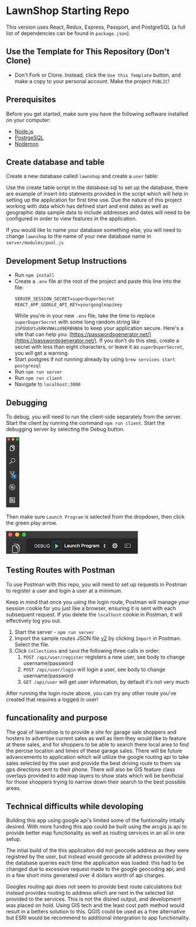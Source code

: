 
# LawnShop Starting Repo
This version uses React, Redux, Express, Passport, and PostgreSQL (a full list of dependencies can be found in `package.json`).


## Use the Template for This Repository (Don't Clone)

- Don't Fork or Clone. Instead, click the `Use this Template` button, and make a copy to your personal account. Make the project `PUBLIC`!


## Prerequisites

Before you get started, make sure you have the following software installed on your computer:

- [Node.js](https://nodejs.org/en/)
- [PostrgeSQL](https://www.postgresql.org/)
- [Nodemon](https://nodemon.io/)

## Create database and table

Create a new database called `lawnshop` and create a `user` table:

Use the create table script in the database.sql to set up the database, there are example of insert into statments provided in the script which will help in setting up the application for first time use. Due the nature of this project working with data which has defined start and end dates as well as geographic data sample data to include addresses and dates will need to be configured in order to view features in the application. 

If you would like to name your database something else, you will need to change `lawnshop` to the name of your new database name in `server/modules/pool.js`

## Development Setup Instructions

- Run `npm install`
- Create a `.env` file at the root of the project and paste this line into the file:
  ```
  SERVER_SESSION_SECRET=superDuperSecret
  REACT_APP_GOOGLE_API_KEY=yourgoogleapikey
  ```
  While you're in your new `.env` file, take the time to replace `superDuperSecret` with some long random string like `25POUbVtx6RKVNWszd9ERB9Bb6` to keep your application secure. Here's a site that can help you: [https://passwordsgenerator.net/](https://passwordsgenerator.net/). If you don't do this step, create a secret with less than eight characters, or leave it as `superDuperSecret`, you will get a warning.
- Start postgres if not running already by using `brew services start postgresql`
- Run `npm run server`
- Run `npm run client`
- Navigate to `localhost:3000`

## Debugging

To debug, you will need to run the client-side separately from the server. Start the client by running the command `npm run client`. Start the debugging server by selecting the Debug button.

![VSCode Toolbar](documentation/images/vscode-toolbar.png)

Then make sure `Launch Program` is selected from the dropdown, then click the green play arrow.

![VSCode Debug Bar](documentation/images/vscode-debug-bar.png)

## Testing Routes with Postman

To use Postman with this repo, you will need to set up requests in Postman to register a user and login a user at a minimum.

Keep in mind that once you using the login route, Postman will manage your session cookie for you just like a browser, ensuring it is sent with each subsequent request. If you delete the `localhost` cookie in Postman, it will effectively log you out.

1. Start the server - `npm run server`
2. Import the sample routes JSON file [v2](./PostmanPrimeSoloRoutesv2.json) by clicking `Import` in Postman. Select the file.
3. Click `Collections` and `Send` the following three calls in order:
   1. `POST /api/user/register` registers a new user, see body to change username/password
   2. `POST /api/user/login` will login a user, see body to change username/password
   3. `GET /api/user` will get user information, by default it's not very much

After running the login route above, you can try any other route you've created that requires a logged in user!

## funcationality and purpose 

The goal of lawnshop is to provide a site for garage sale shoppers and hosters to advertise current sales as well as 
item they would like to feature at these sales, and for shoppers to be able to search there local area to find the percise location and times of these garage sales. There will be future advancements to application which will utilize the google routing api to take sales selected by the user and provide the best driving route to them via gps directions sent to their phone. There will also be GIS feature class overlays provided to add map layers to show stats which will be benificial for 
those shoppers trying to narrow down their search to the best possible areas. 

## Technical difficults while devoloping 

Building this app using google api's limited some of the funtionality intially desired. With more funding this app could be 
built using the arcgis js api to provide better map functionality as well as routing services in an all in one setup. 

The intial build of the this applicaiton did not geocode address as they were registred by the user, but instead would geocode all address provided by the database queries each time the applicaiton was loaded. this had to be changed due to excessive request made to the google geocoding api, and in a few short mins generated over 4 dollars worth of api charges. 

Googles routing api does not seem to provide best route calculations but instead provides routing to address which are next in the selected list provided to the services. This is not the disired output, and development was placed on hold. Using GIS tech and the least cost path method would result in a betters solution to this. QGIS could be used as a free alternative but ESRI would be recommend to additional intergration to app functionality.

